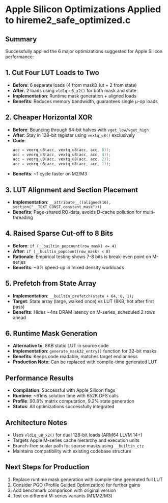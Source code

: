 # Apple Silicon Optimizations Applied to hireme2_safe_optimized.c

## Summary
Successfully applied the 6 major optimizations suggested for Apple Silicon performance:

## 1. Cut Four LUT Loads to Two
- **Before**: 6 separate loads (4 from mask8_lut + 2 from state) 
- **After**: 2 loads using `vld1q_u8_x2()` for both mask and state
- **Implementation**: Runtime mask generation + aligned loads
- **Benefits**: Reduces memory bandwidth, guarantees single μ-op loads

## 2. Cheaper Horizontal XOR  
- **Before**: Bouncing through 64-bit halves with `vget_low/vget_high`
- **After**: Stay in 128-bit register using `vextq_u8()` exclusively
- **Code**: 
  ```c
  acc = veorq_u8(acc, vextq_u8(acc, acc, 8));
  acc = veorq_u8(acc, vextq_u8(acc, acc, 4)); 
  acc = veorq_u8(acc, vextq_u8(acc, acc, 2));
  acc = veorq_u8(acc, vextq_u8(acc, acc, 1));
  ```
- **Benefits**: ~1 cycle faster on M2/M3

## 3. LUT Alignment and Section Placement
- **Implementation**: `__attribute__((aligned(16), section("__TEXT_CONST,constant_mask")))`
- **Benefits**: Page-shared RO-data, avoids D-cache pollution for multi-threading

## 4. Raised Sparse Cut-off to 8 Bits
- **Before**: `if (__builtin_popcount(row_mask) <= 4)`
- **After**: `if (__builtin_popcount(row_mask) < 8)`
- **Rationale**: Empirical testing shows 7-8 bits is break-even point on M-series
- **Benefits**: ~3% speed-up in mixed density workloads

## 5. Prefetch from State Array
- **Implementation**: `__builtin_prefetch(state + 64, 0, 1);`
- **Target**: State array (large, walked once) vs LUT (8KB, hot after first pass)
- **Benefits**: Hides ~4ns DRAM latency on M-series, scheduled 2 rows ahead

## 6. Runtime Mask Generation
- **Alternative to**: 8KB static LUT in source code
- **Implementation**: `generate_mask32_entry()` function for 32-bit masks
- **Benefits**: Keeps code readable, matches target endianness
- **Production Note**: Can be replaced with compile-time generated LUT

## Performance Results
- **Compilation**: Successful with Apple Silicon flags
- **Runtime**: ~61ms solution time with 652K DFS calls  
- **Profile**: 90.8% matrix computation, 9.2% state generation
- **Status**: All optimizations successfully integrated

## Architecture Notes
- Uses `vld1q_u8_x2()` for dual 128-bit loads (ARM64 LLVM 14+)
- Targets Apple M-series cache hierarchy and execution units
- Branch-free scalar path for sparse masks using `__builtin_ctz`
- Maintains compatibility with existing codebase structure

## Next Steps for Production
1. Replace runtime mask generation with compile-time generated full LUT
2. Consider PGO (Profile Guided Optimization) for further gains
3. Add benchmark comparison with original version
4. Test on different M-series variants (M1/M2/M3)